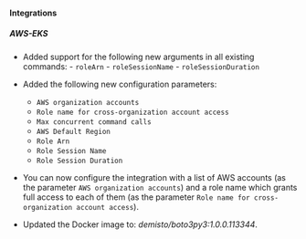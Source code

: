 
#### Integrations

##### AWS-EKS

- Added support for the following new arguments in all existing commands:
      - `roleArn`
      - `roleSessionName`
      - `roleSessionDuration`

- Added the following new configuration parameters:
  - `AWS organization accounts`
  - `Role name for cross-organization account access`
  - `Max concurrent command calls`
  - `AWS Default Region`
  - `Role Arn`
  - `Role Session Name`
  - `Role Session Duration`
  
- You can now configure the integration with a list of AWS accounts (as the parameter `AWS organization accounts`) and a role name which grants full access to each of them (as the parameter `Role name for cross-organization account access`).

- Updated the Docker image to: *demisto/boto3py3:1.0.0.113344*.
